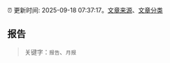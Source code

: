 :alarm_clock: 更新时间: 2025-09-18 07:37:17。[文章来源](/README.md)、[文章分类](/TAGS.md)

## 报告


> 关键字：`报告`、`月报`



